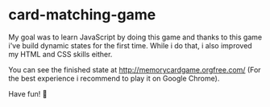 # card-matching-game
My goal was to learn JavaScript by doing this game and thanks to this game i've build dynamic states for the first time.
While i do that, i also improved my HTML and CSS skills either.

You can see the finished state at http://memorycardgame.orgfree.com/ (For the best experience i recommend to play it on Google Chrome).

Have fun! 🥳
